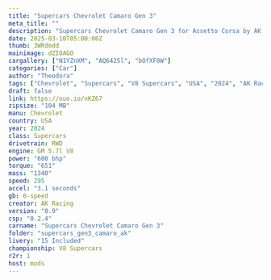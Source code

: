 ```yaml
---
title: "Supercars Chevrolet Camaro Gen 3"
meta_title: ""
description: "Supercars Chevrolet Camaro Gen 3 for Assetto Corsa by AK Racing"
date: 2025-03-10T05:00:00Z
thumb: 3WRdmdd
mainimage: dZIOAGO
cargallery: ["N1YZnXM", "AQ6425l", "bOfXF0W"]
categories: ["Car"]
author: "Theodora"
tags: ["Chevrolet", "Supercars", "V8 Supercars", "USA", "2024", "AK Racing"]
draft: false
link: https://ouo.io/nKZ67
zipsize: "104 MB"
manu: Chevrolet
country: USA
year: 2024
class: Supercars
drivetrain: RWD
engine: GM 5.7l V8
power: "600 bhp"
torque: "651"
mass: "1340"
speed: 295
accel: "3.1 seconds"
gb: 6-speed
creator: AK Racing
version: "0.9"
csp: "0.2.4"
carname: "Supercars Chevrolet Camaro Gen 3"
folder: "supercars_gen3_camaro_ak"
livery: "15 Included"
championship: V8 Supercars
r2r: 1
host: mods
---
```

